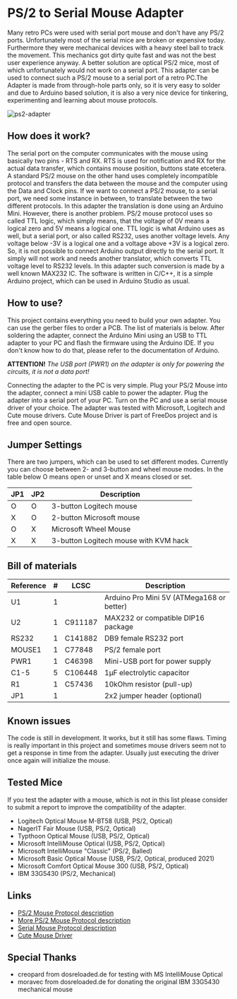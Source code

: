 # PS/2 to Serial Mouse Adapter

Many retro PCs were used with serial port mouse and don't have any PS/2 ports.
Unfortunately most of the serial mice are broken or expensive today. Furthermore
they were mechanical devices with a heavy steel ball to track the movement. This
mechanics got dirty quite fast and was not the best user experience anyway. A
better solution are optical PS/2 mice, most of which unfortunately would not 
work on a serial port. This adapter can be used to connect such a PS/2 mouse to
a serial port of a retro PC.The Adapter is made from through-hole parts only, so
it is very easy to solder and due to Arduino based solution, it is also a very
nice device for tinkering, experimenting and learning about mouse protocols.

![ps2-adapter](images/top.jpg)

## How does it work?

The serial port on the computer communicates with the mouse using basically two
pins - RTS and RX. RTS is used for notification and RX for the actual data
transfer, which contains mouse position, buttons state etcetera. A standard PS/2
mouse on the other hand uses completely incompatible protocol and transfers the
data between the mouse and the computer using the Data and Clock pins. If we
want to connect a PS/2 mouse, to a serial port, we need some instance in
between, to translate between the two different protocols. In this adapter the
translation is done using an Arduino Mini. However, there is another problem.
PS/2 mouse  protocol uses so called TTL logic, which simply means, that the
voltage of 0V means a logical zero and 5V means a logical one. TTL logic is what
Arduino uses as well, but a serial port, or also called RS232, uses another
voltage levels. Any voltage below -3V is a logical one and a voltage above +3V
is a logical zero. So, it is not possible to connect Arduino output directly to
the serial port. It simply will not work and needs another translator, which
converts TTL voltage level to RS232 levels. In this adapter such conversion is
made by a well known MAX232 IC. The software is written in C/C++, it is a simple
Arduino project, which can be used in Arduino Studio as usual.

## How to use?

This project contains everything you need to build your own adapter. You can
use the gerber files to order a PCB. The list of materials is below. After
soldering the adapter, connect the Arduino Mini using an USB to TTL adapter to
your PC and flash the firmware using the Arduino IDE. If you don't know how to
do that, please refer to the documentation of Arduino. 

**ATTENTION!** *The USB port (PWR1) on the adapter is only for powering the
circuits, it is not a data port!*

Connecting the adapter to the PC is very simple. Plug your PS/2 Mouse into the
adapter, connect a mini USB cable to power the adapter. Plug the adapter into a
serial port of your PC. Turn on the PC and use a serial mouse driver of your
choice. The adapter was tested with Microsoft, Logitech and Cute mouse drivers.
Cute Mouse Driver is part of FreeDos project and is free and open source.

## Jumper Settings

There are two jumpers, which can be used to set different modes. Currently you
can choose between 2- and 3-button and wheel mouse modes. In the table below O means open or unset and X means closed or set.

JP1  |JP2  |Description
-----|-----|------------------------------
  O  |  O  | 3-button Logitech mouse
  X  |  O  | 2-button Microsoft mouse
  O  |  X  | Microsoft Wheel Mouse
  X  |  X  | 3-button Logitech mouse with KVM hack

## Bill of materials

Reference  |#  |LCSC   |Description
-----------|---|-------|------------------------------------------
U1         |1  |       | Arduino Pro Mini 5V (ATMega168 or better)
U2         |1  |C911187| MAX232 or compatible DIP16 package
RS232      |1  |C141882| DB9 female RS232 port
MOUSE1     |1  |C77848 | PS/2 female port
PWR1       |1  |C46398 | Mini-USB port for power supply
C1-5       |5  |C106448| 1µF electrolytic capacitor
R1         |1  |C57436 | 10kOhm resistor (pull-up)
JP1        |1  |       | 2x2 jumper header (optional)

## Known issues

The code is still in development. It works, but it still has some flaws. Timing
is really important in this project and sometimes mouse drivers seem not to get
a response in time from the adapter. Usually just executing the driver once
again will initialize the mouse.

## Tested Mice

If you test the adapter with a mouse, which is not in this list please consider
to submit a report to improve the compatibility of the adapter.

* Logitech Optical Mouse M-BT58 (USB, PS/2, Optical)
* NagerIT Fair Mouse (USB, PS/2, Optical)
* Typthoon Optical Mouse (USB, PS/2, Optical)
* Microsoft IntelliMouse Optical (USB, PS/2, Optical)
* Microsoft IntelliMouse "Classic" (PS/2, Balled)
* Microsoft Basic Optical Mouse (USB, PS/2, Optical, produced 2021)
* Microsoft Comfort Optical Mouse 300 (USB, PS/2, Optical)
* IBM 33G5430 (PS/2, Mechanical)

## Links

* [PS/2 Mouse Protocol description](https://isdaman.com/alsos/hardware/mouse/ps2interface.htm)
* [More PS/2 Mouse Protocol description](http://www-ug.eecg.utoronto.ca/desl/nios_devices_SoC/datasheets/PS2%20Protocol.htm)
* [Serial Mouse Protocol description](https://linux.die.net/man/4/mouse)
* [Cute Mouse Driver](http://cutemouse.sourceforge.net)

## Special Thanks
* creopard from dosreloaded.de for testing with MS IntelliMouse Optical
* moravec from dosreloaded.de for donating the original IBM 33G5430 mechanical mouse
